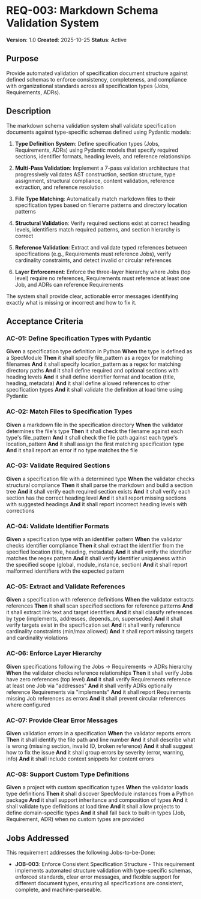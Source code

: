 # REQ-003: Markdown Schema Validation System

**Version**: 1.0
**Created**: 2025-10-25
**Status**: Active

## Purpose

Provide automated validation of specification document structure against defined schemas to enforce consistency, completeness, and compliance with organizational standards across all specification types (Jobs, Requirements, ADRs).

## Description

The markdown schema validation system shall validate specification documents against type-specific schemas defined using Pydantic models:

1. **Type Definition System**: Define specification types (Jobs, Requirements, ADRs) using Pydantic models that specify required sections, identifier formats, heading levels, and reference relationships

2. **Multi-Pass Validation**: Implement a 7-pass validation architecture that progressively validates AST construction, section structure, type assignment, structural compliance, content validation, reference extraction, and reference resolution

3. **File Type Matching**: Automatically match markdown files to their specification types based on filename patterns and directory location patterns

4. **Structural Validation**: Verify required sections exist at correct heading levels, identifiers match required patterns, and section hierarchy is correct

5. **Reference Validation**: Extract and validate typed references between specifications (e.g., Requirements must reference Jobs), verify cardinality constraints, and detect invalid or circular references

6. **Layer Enforcement**: Enforce the three-layer hierarchy where Jobs (top level) require no references, Requirements must reference at least one Job, and ADRs can reference Requirements

The system shall provide clear, actionable error messages identifying exactly what is missing or incorrect and how to fix it.

## Acceptance Criteria

### AC-01: Define Specification Types with Pydantic

**Given** a specification type definition in Python
**When** the type is defined as a SpecModule
**Then** it shall specify file_pattern as a regex for matching filenames
**And** it shall specify location_pattern as a regex for matching directory paths
**And** it shall define required and optional sections with heading levels
**And** it shall define identifier format and location (title, heading, metadata)
**And** it shall define allowed references to other specification types
**And** it shall validate the definition at load time using Pydantic

### AC-02: Match Files to Specification Types

**Given** a markdown file in the specification directory
**When** the validator determines the file's type
**Then** it shall check the filename against each type's file_pattern
**And** it shall check the file path against each type's location_pattern
**And** it shall assign the first matching specification type
**And** it shall report an error if no type matches the file

### AC-03: Validate Required Sections

**Given** a specification file with a determined type
**When** the validator checks structural compliance
**Then** it shall parse the markdown and build a section tree
**And** it shall verify each required section exists
**And** it shall verify each section has the correct heading level
**And** it shall report missing sections with suggested headings
**And** it shall report incorrect heading levels with corrections

### AC-04: Validate Identifier Formats

**Given** a specification type with an identifier pattern
**When** the validator checks identifier compliance
**Then** it shall extract the identifier from the specified location (title, heading, metadata)
**And** it shall verify the identifier matches the regex pattern
**And** it shall verify identifier uniqueness within the specified scope (global, module_instance, section)
**And** it shall report malformed identifiers with the expected pattern

### AC-05: Extract and Validate References

**Given** a specification with reference definitions
**When** the validator extracts references
**Then** it shall scan specified sections for reference patterns
**And** it shall extract link text and target identifiers
**And** it shall classify references by type (implements, addresses, depends_on, supersedes)
**And** it shall verify targets exist in the specification set
**And** it shall verify reference cardinality constraints (min/max allowed)
**And** it shall report missing targets and cardinality violations

### AC-06: Enforce Layer Hierarchy

**Given** specifications following the Jobs → Requirements → ADRs hierarchy
**When** the validator checks reference relationships
**Then** it shall verify Jobs have zero references (top level)
**And** it shall verify Requirements reference at least one Job via "addresses"
**And** it shall verify ADRs optionally reference Requirements via "implements"
**And** it shall report Requirements missing Job references as errors
**And** it shall prevent circular references where configured

### AC-07: Provide Clear Error Messages

**Given** validation errors in a specification
**When** the validator reports errors
**Then** it shall identify the file path and line number
**And** it shall describe what is wrong (missing section, invalid ID, broken reference)
**And** it shall suggest how to fix the issue
**And** it shall group errors by severity (error, warning, info)
**And** it shall include context snippets for content errors

### AC-08: Support Custom Type Definitions

**Given** a project with custom specification types
**When** the validator loads type definitions
**Then** it shall discover SpecModule instances from a Python package
**And** it shall support inheritance and composition of types
**And** it shall validate type definitions at load time
**And** it shall allow projects to define domain-specific types
**And** it shall fall back to built-in types (Job, Requirement, ADR) when no custom types are provided

## Jobs Addressed

This requirement addresses the following Jobs-to-be-Done:

- **JOB-003**: Enforce Consistent Specification Structure - This requirement implements automated structure validation with type-specific schemas, enforced standards, clear error messages, and flexible support for different document types, ensuring all specifications are consistent, complete, and machine-parseable.
